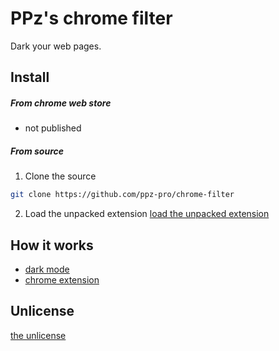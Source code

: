 # PPz's chrome filter
Dark your web pages.

## Install
##### From chrome web store
+ not published

##### From source
1. Clone the source
``` bash
git clone https://github.com/ppz-pro/chrome-filter
```

2. Load the unpacked extension
[load the unpacked extension](https://developer.chrome.com/docs/extensions/mv3/getstarted/development-basics/#load-unpacked)

## How it works
+ [dark mode](https://developer.mozilla.org/en-US/docs/Web/CSS/filter)
+ [chrome extension](https://developer.chrome.com/docs/extensions/mv3/getstarted/)

## Unlicense
[the unlicense](https://unlicense.org)

